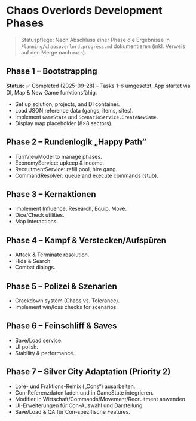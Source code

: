 # Chaos Overlords Development Phases

> Statuspflege: Nach Abschluss einer Phase die Ergebnisse in `Planning/chaosoverlord.progress.md` dokumentieren (inkl. Verweis auf den Merge nach `main`).

## Phase 1 – Bootstrapping
**Status:** ✅ Completed (2025-09-28) – Tasks 1–6 umgesetzt, App startet via DI, Map & New Game funktionsfähig.
- Set up solution, projects, and DI container.
- Load JSON reference data (gangs, items, sites).
- Implement `GameState` and `ScenarioService.CreateNewGame`.
- Display map placeholder (8×8 sectors).

## Phase 2 – Rundenlogik „Happy Path“
- TurnViewModel to manage phases.
- EconomyService: upkeep & income.
- RecruitmentService: refill pool, hire gang.
- CommandResolver: queue and execute commands (stub).

## Phase 3 – Kernaktionen
- Implement Influence, Research, Equip, Move.
- Dice/Check utilities.
- Map interactions.

## Phase 4 – Kampf & Verstecken/Aufspüren
- Attack & Terminate resolution.
- Hide & Search.
- Combat dialogs.

## Phase 5 – Polizei & Szenarien
- Crackdown system (Chaos vs. Tolerance).
- Implement win/loss checks for scenarios.

## Phase 6 – Feinschliff & Saves
- Save/Load service.
- UI polish.
- Stability & performance.

## Phase 7 – Silver City Adaptation (Priority 2)
- Lore- und Fraktions-Remix („Cons“) ausarbeiten.
- Con-Referenzdaten laden und in GameState integrieren.
- Modifier in Wirtschaft/Commands/Movement/Recruitment anwenden.
- UI-Erweiterungen für Con-Auswahl und Darstellung.
- Save/Load & QA für Con-spezifische Features.
